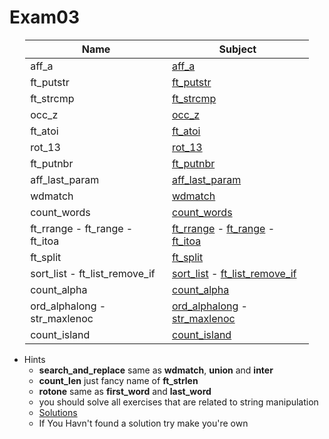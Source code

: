 # Exam03

<div style="margin-left: auto;
            margin-right: auto;
            width: 90%">

| Name | Subject |
| --- | --- |
| aff_a                             | [aff_a](./Subjects/aff_a.subject.txt) |
| ft_putstr                         | [ft_putstr](./Subjects/ft_putnbr.subject.txt) |
| ft_strcmp                         | [ft_strcmp](./Subjects/ft_strcmp.subject.txt) |
| occ_z                             | [occ_z](./Subjects/occ_z.subject.txt) |
| ft_atoi                           | [ft_atoi](./Subjects/ft_atoi.subject.txt) |
| rot_13                            | [rot_13](./Subjects/rot_13.subject.txt) |
| ft_putnbr                         | [ft_putnbr](./Subjects/ft_putnbr.subject.txt) |
| aff_last_param                    | [aff_last_param](./Subjects/aff_last_param.subject.txt) |
| wdmatch                           | [wdmatch](./Subjects/wdmatch.subject.txt) |
| count_words                       | [count_words](./Subjects/count_words.subject.txt) |
| ft_rrange - ft_range - ft_itoa    | [ft_rrange](./Subjects/ft_rrange.subject.txt) - [ft_range](./Subjects/ft_range.subject.txt) - [ft_itoa](./Subjects/ft_itoa.subject.txt)       |
| ft_split                          | [ft_split](./Subjects/ft_split.subject.txt) |
| sort_list - ft_list_remove_if     | [sort_list](./Subjects/sort_list.subject.txt) - [ft_list_remove_if](./Subjects/ft_list_remove_if.subject.txt) |
| count_alpha                       | [count_alpha](./Subjects/count_alpha.subject.txt) |
| ord_alphalong - str_maxlenoc      | [ord_alphalong](./Subjects/ord_alphalong.subject.txt) - [str_maxlenoc](./Subjects/str_maxlenoc.subject.txt) |
| count_island                      | [count_island](./Subjects/count_island.subject.txt) |

</div>

- Hints
    - **search_and_replace** same as **wdmatch**, **union** and **inter**
    - **count_len** just fancy name of **ft_strlen**
    - **rotone** same as **first_word** and **last_word**
    - you should solve all exercises that are related to string manipulation
    - [Solutions](http://nigal.freeshell.org/42/exam-solutions/)
    - If You Havn't found a solution try make you're own


